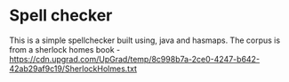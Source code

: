# Spell checker 

This is a simple spellchecker built using, java and hasmaps.
The corpus is from a sherlock homes book - <https://cdn.upgrad.com/UpGrad/temp/8c998b7a-2ce0-4247-b642-42ab29af9c19/SherlockHolmes.txt>

